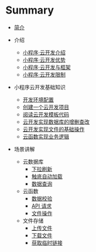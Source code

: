 # Summary

* [简介](index.md)

* 介绍
    * [小程序·云开发介绍](chapter-1/intro.md)
    * [小程序·云开发优势](chapter-1/advantage.md)
    * [小程序·云开发与框架](chapter-1/framework.md)
    * [小程序·云开发限制](chapter-1/limit.md)
* 小程序云开发基础知识
    * [开发环境配置](chapter-2/development_env.md)
    * [创建一个云开发项目](chapter-2/init-project.md)
    * [阅读云开发模板代码](chapter-2/first-look-of-code.md)
    * [云开发实现数据库的增删查改](chapter-2/curd.md)
    * [云开发实现文件的基础操作](chapter-2/file.md)
    * [云函数实现业务逻辑](chapter-2/functions.md)
* 场景讲解
    * 云数据库
        * [下拉刷新]()
        * [触底自动加载]()
        * [数据查询]()
    * 云函数
        * [数据校验]()
        * [API 请求]()
        * [文件操作]()
    * 文件存储
        * [上传文件]()
        * [下载文件]()
        * [获取临时链接]()
